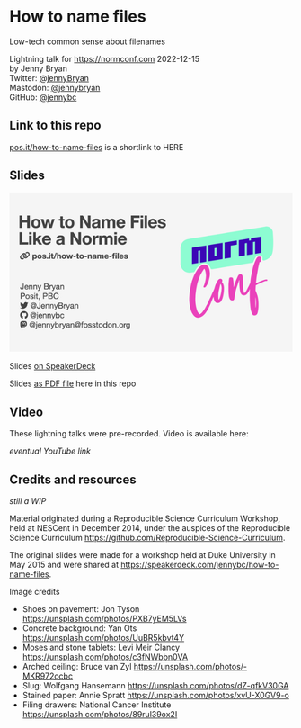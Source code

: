 # How to name files

Low-tech common sense about filenames

Lightning talk for <https://normconf.com> 2022-12-15  
by Jenny Bryan  
Twitter: [@jennyBryan](https://twitter.com/JennyBryan)  
Mastodon: [@jennybryan](https://fosstodon.org/@jennybryan)  
GitHub: [@jennybc](https://github.com/jennybc)  

## Link to this repo

[pos.it/how-to-name-files](https://pos.it/how-to-name-files) is a shortlink to HERE

## Slides

<a href="https://speakerdeck.com/jennybc/how-to-name-files-the-sequel"><img src="images/how-to-name-files-title-600.jpeg"></a>

Slides [on SpeakerDeck](https://speakerdeck.com/jennybc/how-to-name-files-the-sequel)

Slides [as PDF file](how-to-name-files.pdf) here in this repo 

## Video

These lightning talks were pre-recorded. Video is available here:

*eventual YouTube link*

## Credits and resources

*still a WIP*

Material originated during a Reproducible Science Curriculum Workshop, held at NESCent in December 2014, under the auspices of the Reproducible Science Curriculum <https://github.com/Reproducible-Science-Curriculum>.

The original slides were made for a workshop held at Duke University in May 2015 and were shared at <https://speakerdeck.com/jennybc/how-to-name-files>.

Image credits

* Shoes on pavement: Jon Tyson <https://unsplash.com/photos/PXB7yEM5LVs>
* Concrete background: Yan Ots <https://unsplash.com/photos/UuBR5kbvt4Y>
* Moses and stone tablets: Levi Meir Clancy <https://unsplash.com/photos/c3fNWbbn0VA>
* Arched ceiling: Bruce van Zyl <https://unsplash.com/photos/-MKR972ocbc>
* Slug: Wolfgang Hansemann <https://unsplash.com/photos/dZ-qfkV30GA>
* Stained paper: Annie Spratt <https://unsplash.com/photos/xvU-X0GV9-o>
* Filing drawers: National Cancer Institute <https://unsplash.com/photos/89rul39ox2I>
